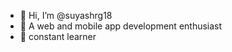- 👋 Hi, I’m @suyashrg18
- 👀 A web and mobile app development enthusiast
- 🌱 constant learner

<!---
suyashrg18/suyashrg18 is a ✨ special ✨ repository because its `README.md` (this file) appears on your GitHub profile.
You can click the Preview link to take a look at your changes.
--->
